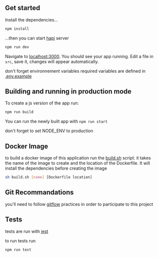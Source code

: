 ## Get started

Install the dependencies...

```bash
npm install
```

...then you can start [hapi](https://hapi.dev) server

```bash
npm run dev
```

Navigate to [localhost:3000](http://localhost:3000). You should see your app running. Edit a file in
`src`, save it, changes will appear automatically.

don't forget environnement variables required variables are defined in [.env.example](.env.example)

## Building and running in production mode

To create a js version of the app run:

```bash
npm run build
```

You can run the newly built app with `npm run start`

don't forget to set NODE_ENV to production

## Docker Image

to build a docker image of this application run the [build.sh](build.sh) script. it takes the name
of the image to create and the location of the Dockerfile. It will install the dependencies before
creating the image

```bash
sh build.sh [name] [Dockerfile location]
```

## Git Recommandations

you'll need to follow
[gitflow](https://www.atlassian.com/git/tutorials/comparing-workflows/gitflow-workflow) practices in
order to participate to this project

## Tests

tests are run with [jest](https://www.jestjs.io)

to run tests run

```bash
npm run test
```
